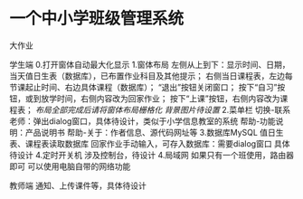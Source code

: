 # 一个中小学班级管理系统
 大作业

学生端
0.打开窗体自动最大化显示
1.窗体布局
左侧从上到下：显示时间、日期，当天值日生表（数据库），已布置作业科目及其他提示；
右侧当日课程表，左边每节课起止时间、右边具体课程（数据库）；
“退出”按钮关闭窗口；
按下“自习”按钮，或到放学时间，右侧内容改为回家作业；
按下“上课”按钮，右侧内容改为课程表；
*布局全部完成后请将窗体布局栅格化*
*背景图片待设置*
2.菜单栏
切换-联系老师：弹出dialog窗口，具体待设计，类似于小学信息教室的系统
帮助-功能说明：产品说明书
帮助-关于：作者信息、源代码网址等
3.数据库MySQL
值日生表、课程表读取数据库
回家作业手动输入，可存入数据库：需要dialog窗口
具体待设计
4.定时开关机
涉及控制台，待设计
4.局域网
如果只有一个班使用，路由器即可
可以使用电脑自带的网络功能

教师端
通知、上传课件等，具体待设计
